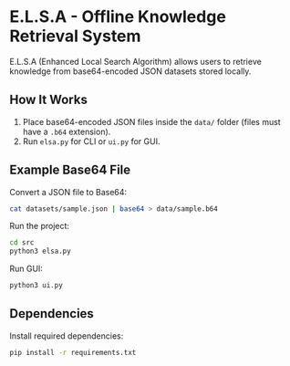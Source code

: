 # E.L.S.A - Offline Knowledge Retrieval System

E.L.S.A (Enhanced Local Search Algorithm) allows users to retrieve knowledge from base64-encoded JSON datasets stored locally.

## How It Works
1. Place base64-encoded JSON files inside the `data/` folder (files must have a `.b64` extension).
2. Run `elsa.py` for CLI or `ui.py` for GUI.

## Example Base64 File
Convert a JSON file to Base64:
```sh
cat datasets/sample.json | base64 > data/sample.b64
```

Run the project:
```sh
cd src
python3 elsa.py
```

Run GUI:
```sh
python3 ui.py
```

## Dependencies
Install required dependencies:
```sh
pip install -r requirements.txt
```

